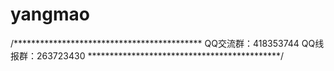 # yangmao

/*******************************************
QQ交流群：418353744
QQ线报群：263723430
********************************************/
